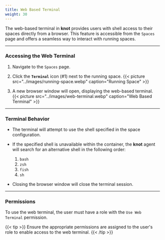 ```yaml
---
title: Web Based Terminal
weight: 30
---
```


The web-based terminal in **knot** provides users with shell access to their spaces directly from a browser. This feature is accessible from the `Spaces` page and offers a seamless way to interact with running spaces.

---

### Accessing the Web Terminal

1. Navigate to the `Spaces` page.
2. Click the **`Terminal`** icon (#1) next to the running space.
   {{< picture src="../images/running-space.webp" caption="Running Space" >}}

3. A new browser window will open, displaying the web-based terminal.
   {{< picture src="../images/web-terminal.webp" caption="Web Based Terminal" >}}

---

### Terminal Behavior

- The terminal will attempt to use the shell specified in the space configuration.
- If the specified shell is unavailable within the container, the **knot** agent will search for an alternative shell in the following order:
  1. `bash`
  2. `zsh`
  3. `fish`
  4. `sh`

- Closing the browser window will close the terminal session.

---

### Permissions

To use the web terminal, the user must have a role with the `Use Web Terminal` permission.

{{< tip >}}
Ensure the appropriate permissions are assigned to the user's role to enable access to the web terminal.
{{< /tip >}}
